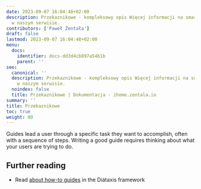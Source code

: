 ```yaml
---
date: 2023-09-07 16:04:48+02:00
description: Przekaznikowe - kompleksowy opis Więcej informacji na smart home znajdziesz
  w naszym serwisie.
contributors: ['Paweł Żentała']
draft: false
lastmod: 2023-09-07 16:04:48+02:00
menu:
  docs:
    identifier: docs-dd3d4cb897a54b1b
    parent: ''
seo:
  canonical: ''
  description: Przekaznikowe - kompleksowy opis Więcej informacji na smart home znajdziesz
    w naszym serwisie.
  noindex: false
  title: Przekaznikowe | Dokumentacja - ihome.zentala.io
summary: ''
title: Przekaznikowe
toc: true
weight: 80
---
```



Guides lead a user through a specific task they want to accomplish, often with a sequence of steps. Writing a good guide requires thinking about what your users are trying to do.

## Further reading

- Read [about how-to guides](https://diataxis.fr/how-to-guides/) in the Diátaxis framework
